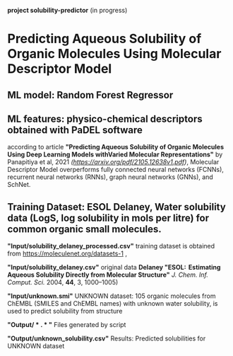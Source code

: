 **project solubility-predictor** (in progress)

# Predicting Aqueous Solubility of Organic Molecules Using Molecular Descriptor Model

## ML model: Random Forest Regressor

## ML features: physico-chemical descriptors obtained with PaDEL software
according to article **"Predicting Aqueous Solubility of Organic Molecules Using Deep Learning Models withVaried Molecular Representations"** by Panapitiya et al, 2021 *(https://arxiv.org/pdf/2105.12638v1.pdf)*, Molecular Descriptor Model overperforms fully connected neural networks (FCNNs), recurrent neural networks (RNNs), graph neural networks (GNNs), and SchNet.

## Training Dataset: ESOL Delaney, Water solubility data (**LogS**, log solubility in mols per litre) for common organic small molecules.

**"Input/solubility_delaney_processed.csv"**   training dataset is obtained from https://moleculenet.org/datasets-1 , 

**"Input/solubility_delaney.csv"**  original data **Delaney "ESOL:  Estimating Aqueous Solubility Directly from Molecular Structure"** *J. Chem. Inf. Comput. Sci.* 2004, **44**, 3, 1000–1005)

**"Input/unknown.smi"** UNKNOWN dataset: 105 organic molecules from ChEMBL (SMILES and ChEMBL names) with unknown water solubility, is used to predict solubility from  structure


**"Output/ * . * "**   Files generated by script

**"Output/unknown_solubility.csv"**   Results: Predicted solubilities for UNKNOWN dataset
